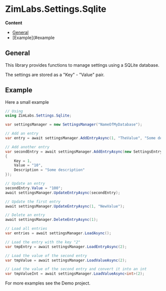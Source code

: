 # ZimLabs.Settings.Sqlite

**Content**

- [General](#general)
- [Example](#example

## General

This library provides functions to manage settings using a SQLite database.

The settings are stored as a "Key" - "Value" pair. 

## Example

Here a small example

```csharp
// Using
using ZimLabs.Settings.Sqlite;

var settingsManager = new SettingsManager("NameOfMyDatabase");

// Add an entry
var entry = await settingsManager.AddEntryAsync(1, "TheValue", "Some description");

// Add another entry
var secondEntry = await settingsManager.AddEntryAsync(new SettingsEntry
{
    Key = 1,
    Value = "10",
    Description = "Some description"
});

// Update an entry
secondEntry.Value = "100";
await settingsManager.UpdateEntryAsync(secondEntry);

// Update the first entry
await settingsManager.UpdateEntryAsync(1, "NewValue");

// Delete an entry
await settingsManager.DeleteEntryAsync(1);

// Load all entries
var entries = await settingsManager.LoadAsync();

// Load the entry with the key "2"
var tmpEntry = await settingsManager.LoadEntryAsync(2);

// Load the value of the second entry
var tmpValue = await settingsManager.LoadValueAsync(2);

// Load the value of the second entry and convert it into an int
var tmpValueInt = await settingsManager.LoadValueAsync<int>(2);
```

For more examples see the Demo project.
